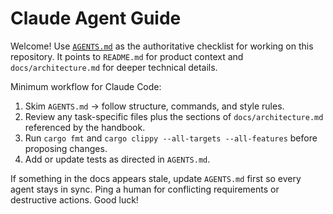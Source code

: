# Claude Agent Guide

Welcome! Use [`AGENTS.md`](AGENTS.md) as the authoritative checklist for working on this repository. It points to `README.md` for product context and `docs/architecture.md` for deeper technical details.

Minimum workflow for Claude Code:
1. Skim `AGENTS.md` → follow structure, commands, and style rules.
2. Review any task-specific files plus the sections of `docs/architecture.md` referenced by the handbook.
3. Run `cargo fmt` and `cargo clippy --all-targets --all-features` before proposing changes.
4. Add or update tests as directed in `AGENTS.md`.

If something in the docs appears stale, update `AGENTS.md` first so every agent stays in sync. Ping a human for conflicting requirements or destructive actions. Good luck!
